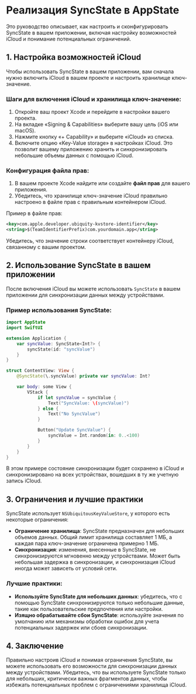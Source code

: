 # Реализация SyncState в AppState

Это руководство описывает, как настроить и сконфигурировать SyncState в вашем приложении, включая настройку возможностей iCloud и понимание потенциальных ограничений.

## 1. Настройка возможностей iCloud

Чтобы использовать SyncState в вашем приложении, вам сначала нужно включить iCloud в вашем проекте и настроить хранилище ключ-значение.

### Шаги для включения iCloud и хранилища ключ-значение:

1. Откройте ваш проект Xcode и перейдите в настройки вашего проекта.
2. На вкладке «Signing & Capabilities» выберите вашу цель (iOS или macOS).
3. Нажмите кнопку «+ Capability» и выберите «iCloud» из списка.
4. Включите опцию «Key-Value storage» в настройках iCloud. Это позволит вашему приложению хранить и синхронизировать небольшие объемы данных с помощью iCloud.

### Конфигурация файла прав:

1. В вашем проекте Xcode найдите или создайте **файл прав** для вашего приложения.
2. Убедитесь, что хранилище ключ-значение iCloud правильно настроено в файле прав с правильным контейнером iCloud.

Пример в файле прав:

```xml
<key>com.apple.developer.ubiquity-kvstore-identifier</key>
<string>$(TeamIdentifierPrefix)com.yourdomain.app</string>
```

Убедитесь, что значение строки соответствует контейнеру iCloud, связанному с вашим проектом.

## 2. Использование SyncState в вашем приложении

После включения iCloud вы можете использовать `SyncState` в вашем приложении для синхронизации данных между устройствами.

### Пример использования SyncState:

```swift
import AppState
import SwiftUI

extension Application {
    var syncValue: SyncState<Int?> {
        syncState(id: "syncValue")
    }
}

struct ContentView: View {
    @SyncState(\.syncValue) private var syncValue: Int?

    var body: some View {
        VStack {
            if let syncValue = syncValue {
                Text("SyncValue: \(syncValue)")
            } else {
                Text("No SyncValue")
            }

            Button("Update SyncValue") {
                syncValue = Int.random(in: 0..<100)
            }
        }
    }
}
```

В этом примере состояние синхронизации будет сохранено в iCloud и синхронизировано на всех устройствах, вошедших в ту же учетную запись iCloud.

## 3. Ограничения и лучшие практики

SyncState использует `NSUbiquitousKeyValueStore`, у которого есть некоторые ограничения:

- **Ограничение хранилища**: SyncState предназначен для небольших объемов данных. Общий лимит хранилища составляет 1 МБ, а каждая пара ключ-значение ограничена примерно 1 МБ.
- **Синхронизация**: изменения, внесенные в SyncState, не синхронизируются мгновенно между устройствами. Может быть небольшая задержка в синхронизации, и синхронизация iCloud иногда может зависеть от условий сети.

### Лучшие практики:

- **Используйте SyncState для небольших данных**: убедитесь, что с помощью SyncState синхронизируются только небольшие данные, такие как пользовательские предпочтения или настройки.
- **Изящно обрабатывайте сбои SyncState**: используйте значения по умолчанию или механизмы обработки ошибок для учета потенциальных задержек или сбоев синхронизации.

## 4. Заключение

Правильно настроив iCloud и понимая ограничения SyncState, вы можете использовать его возможности для синхронизации данных между устройствами. Убедитесь, что вы используете SyncState только для небольших, критически важных фрагментов данных, чтобы избежать потенциальных проблем с ограничениями хранилища iCloud.
